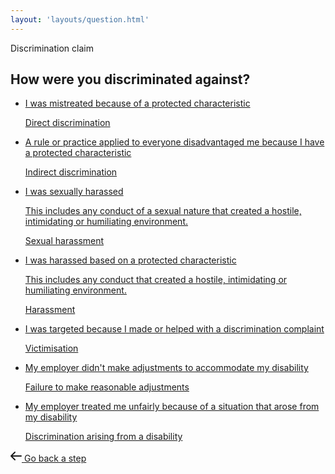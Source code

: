 ```yaml
---
layout: 'layouts/question.html'
---
```


<section class="Card">
  <div class="Card-segment">
    <div class="u-fs--1 u-case--upper u-margin-b-e--lg">Discrimination claim</div>
    <h1 class="Card-heading">How were you discriminated against?</h1>
    <ul class="LinkList" role="list">
      <li>
        <a href="{{ '/discrimination/direct/' | url }}" class="LinkBlock">
          <p>
            I was mistreated because of a protected characteristic
          </p>
          <p class="ClaimLabel">
            Direct discrimination
          </p>
        </a>
      </li>
      <li>
        <a href="{{ '/discrimination/indirect/' | url }}" class="LinkBlock">
          <p>
            A rule or practice applied to everyone disadvantaged me because I have a protected characteristic
          </p>
          <p class="ClaimLabel">
            Indirect discrimination
          </p>
        </a>
      </li>
      <li>
        <a href="{{ '/discrimination/sexual-harassment/' | url }}" class="LinkBlock">
          <p>
            I was sexually harassed
          </p>
          <p class="HelpText">
            This includes any conduct of a sexual nature that created a hostile, intimidating or humiliating environment.
          </p>
          <p class="ClaimLabel">
            Sexual harassment
          </p>
        </a>
      </li>
      <li>
        <a href="{{ '/discrimination/harassment/' | url }}" class="LinkBlock">
          <p>
            I was harassed based on a protected characteristic
          </p>
          <p class="HelpText">
            This includes any conduct that created a hostile, intimidating or humiliating environment.
          </p>
          <p class="ClaimLabel">
            Harassment
          </p>
        </a>
      </li>
      <li>
        <a href="{{ '/discrimination/victimisation/' | url }}" class="LinkBlock">
          <p>
            I was targeted because I made or helped with a discrimination complaint
          </p>
          <p class="ClaimLabel">
            Victimisation
          </p>
        </a>
      </li>
      <li>
        <a href="{{ '/discrimination/reasonable-adjustments/' | url }}" class="LinkBlock">
          <p>
            My employer didn't make adjustments to accommodate my disability
          </p>
          <p class="ClaimLabel">
            Failure to make reasonable adjustments
          </p>
        </a>
      </li>
      <li>
        <a  href="{{ '/discrimination/arising-from-disability/' | url }}" class="LinkBlock">
          <p>
            My employer treated me unfairly because of a situation that arose from my disability
          </p>
          <p class="ClaimLabel">
            Discrimination arising from a disability
          </p>
        </a>
      </li>
    </ul>
  </div>
  <div class="Card-segment">
    <div class="ButtonGroup">
      <a href="/new-claim/" class="Button Button--ghost">
      <svg class="Icon" fill="none" xmlns="http://www.w3.org/2000/svg" viewBox="0 0 18 18" height="18" width="18"><path d="M17 9H1m0 0 6-6M1 9l6 6" stroke="currentColor" stroke-linecap="round" stroke-linejoin="round" stroke-width="2"/></svg>
      <span class="Button-label">
        Go back a step
      </span>
    </a>
    </div>
  </div>
</section>